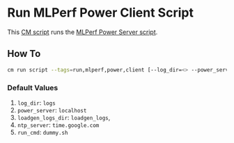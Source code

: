 # Run MLPerf Power Client Script
This [CM script](https://github.com/mlcommons/ck/blob/master/cm/docs/tutorial-scripts.md) runs the [MLPerf Power Server script](https://github.com/mlcommons/power-dev/tree/master/ptd_client_server).

## How To
```bash
cm run script --tags=run,mlperf,power,client [--log_dir=<> --power_server=<> --loadgen_logs_dir=<> --ntp_server=<> --run_cmd=<>]
```

### Default Values
1. `log_dir`: `logs`
2. `power_server`: `localhost`
3. `loadgen_logs_dir`: `loadgen_logs`,
4. `ntp_server`: `time.google.com`
5. `run_cmd`: `dummy.sh`
